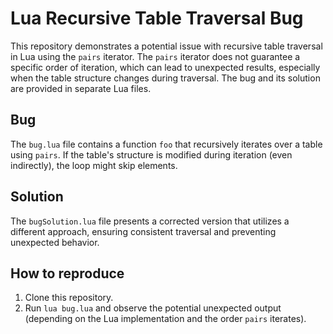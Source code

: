 # Lua Recursive Table Traversal Bug
This repository demonstrates a potential issue with recursive table traversal in Lua using the `pairs` iterator.  The `pairs` iterator does not guarantee a specific order of iteration, which can lead to unexpected results, especially when the table structure changes during traversal.  The bug and its solution are provided in separate Lua files.

## Bug
The `bug.lua` file contains a function `foo` that recursively iterates over a table using `pairs`.  If the table's structure is modified during iteration (even indirectly), the loop might skip elements.

## Solution
The `bugSolution.lua` file presents a corrected version that utilizes a different approach, ensuring consistent traversal and preventing unexpected behavior.

## How to reproduce
1. Clone this repository.
2. Run `lua bug.lua` and observe the potential unexpected output (depending on the Lua implementation and the order `pairs` iterates).